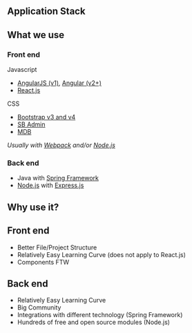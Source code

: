 ## Application Stack




## What we use




### Front end

Javascript

- [AngularJS (v1)](https://angularjs.org/), [Angular (v2+)](https://angular.io/)
- [React.js](https://facebook.github.io/react/)

CSS

- [Bootstrap v3 and v4](https://getbootstrap.com)
- [SB Admin](https://startbootstrap.com/template-overviews/sb-admin/)
- [MDB](https://mdbootstrap.com/)


*Usually with [Webpack](https://webpack.github.io/) and/or [Node.js](https://nodejs.org/en/)*




### Back end

- Java with [Spring Framework](https://spring.io/)
- [Node.js](https://nodejs.org/en/) with [Express.js](https://expressjs.com/)




## Why use it?




## Front end

- Better File/Project Structure
- Relatively Easy Learning Curve (does not apply to React.js)
- Components FTW




## Back end

- Relatively Easy Learning Curve
- Big Community
- Integrations with different technology (Spring Framework)
- Hundreds of free and open source modules (Node.js)